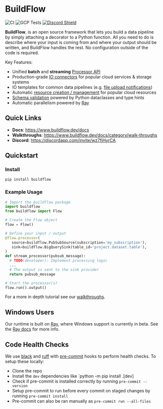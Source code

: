 # BuildFlow

![CI](https://github.com/launchflow/buildflow/actions/workflows/python_ci.yaml/badge.svg)
![GCP Tests](https://github.com/launchflow/buildflow/actions/workflows/gcp_integration.yaml/badge.svg)
[![Discord Shield](https://discordapp.com/api/guilds/1082821064180117575/widget.png?style=shield)](https://discordapp.com/invite/wz7fjHyrCA)

**BuildFlow**, is an open source framework that lets you build a data pipeline by simply attaching a decorator to a Python function. All you need to do is describe where your input is coming from and where your output should be written, and BuildFlow handles the rest. No configuration outside of the code is required.

Key Features:

- Unified **batch** and **streaming** [Processor API](https://www.buildflow.dev/docs/processors/overview)
- Production-grade [IO connectors](https://www.buildflow.dev/docs/io-connectors/overview) for popular cloud services & storage systems
- IO templates for common data pipelines (e.g. [file upload notifications](https://www.buildflow.dev/docs/io-connectors/gcs_notifications))
- Automatic [resource creation / management](https://www.buildflow.dev/docs/resource-creation) for popular cloud resources
- [Schema validation](https://www.buildflow.dev/docs/schema-validation) powered by Python dataclasses and type hints
- Automatic parallelism powered by [Ray](https://ray.io)

## Quick Links

- **Docs**: https://www.buildflow.dev/docs
- **Walkthroughs**: https://www.buildflow.dev/docs/category/walk-throughs
- **Discord**: https://discordapp.com/invite/wz7fjHyrCA

## Quickstart

### Install

```bash
pip install buildflow
```

### Example Usage

```python
# Import the buildflow package
import buildflow
from buildflow import Flow

# Create the Flow object
flow = Flow()

# Define your input / output
@flow.processor(
   source=buildflow.PubSubSource(subscription='my_subscription'),
   sink=buildflow.BigQuerySink(table_id='project.dataset.table'),
)
def stream_processor(pubsub_message):
  # TODO(developer): Implement processing logic
  ...
  # The output is sent to the sink provider
  return pubsub_message

# Start the processor(s)
flow.run().output()
```

For a more in depth tutorial see our [walkthroughs](https://www.buildflow.dev/docs/category/walk-throughs).

## Windows Users

Our runtime is built on [Ray](https://ray.io/), where Windows support is currently in beta. See the [Ray docs](https://docs.ray.io/en/latest/ray-overview/installation.html#windows-support) for more info.

## Code Health Checks

We use [black](https://github.com/psf/black) and [ruff](https://github.com/charliermarsh/ruff) with [pre-commit](https://pre-commit.com/) hooks to perform health checks.
To setup these locally:

- Clone the repo
- Install the `dev` dependencies like `python -m pip install .[dev]
- Check if pre-commit is installed correctly by running `pre-commit --version`
- Setup pre-commit to run before every commit on staged changes by running `pre-commit install`
- Pre-commit can also be ran manually as `pre-commit run --all-files`

